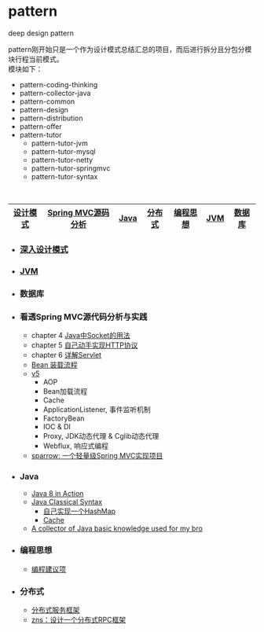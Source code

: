 # pattern
deep design pattern

pattern刚开始只是一个作为设计模式总结汇总的项目，而后进行拆分且分包分模块行程当前模式。<br/>
模块如下：

- pattern-coding-thinking
- pattern-collector-java
- pattern-common
- pattern-design
- pattern-distribution
- pattern-offer
- pattern-tutor
	- pattern-tutor-jvm
	- pattern-tutor-mysql
	- pattern-tutor-netty
	- pattern-tutor-springmvc
	- pattern-tutor-syntax
<br/>

[设计模式](#深入设计模式) | [Spring MVC源码分析](#看透spring-mvc源代码分析与实践) | [Java](#java) | [分布式](#分布式)  |  [编程思想](#编程思想)  | [JVM](#jvm) | [数据库](#数据库)  
-----|---------------|------|-----|------|----|-----

- ### [深入设计模式](https://github.com/buildupchao/pattern/tree/master/pattern-design/src/main/java/com/pattern/designpattern)

- ### [JVM](https://github.com/buildupchao/pattern/tree/master/pattern-tutor/pattern-tutor-jvm)

- ### 数据库

- ### 看透Spring MVC源代码分析与实践
	- chapter 4 [Java中Socket的用法](https://github.com/buildupchao/pattern/tree/master/pattern-tutor/pattern-tutor-springmvc/src/main/java/com/pattern/tutor/deepinspringmvc/socket)
	- chapter 5 [自己动手实现HTTP协议](https://github.com/buildupchao/pattern/tree/master/pattern-tutor/pattern-tutor-springmvc/src/main/java/com/pattern/tutor/deepinspringmvc/http)
	- chapter 6 [详解Servlet](https://blog.csdn.net/qq_17776287/article/details/78118769)
	- [Bean 装载流程](https://github.com/buildupchao/pattern/tree/master/pattern-tutor/pattern-tutor-springmvc/src/main/java/com/pattern/tutor/deepinspringmvc/simple)
	- [v5](https://github.com/buildupchao/pattern/tree/master/pattern-tutor/pattern-tutor-springmvc/src/main/java/com/pattern/tutor/deepinspringmvc/v5)
		- AOP
		- Bean加载流程
		- Cache
		- ApplicationListener, 事件监听机制
		- FactoryBean
		- IOC & DI
		- Proxy, JDK动态代理 & Cglib动态代理
		- Webflux, 响应式编程
	- [sparrow: 一个轻量级Spring MVC实现项目](https://github.com/buildupchao/sparrow)
		
- ### Java
	- [Java 8 in Action](https://github.com/buildupchao/pattern/tree/master/pattern-tutor/pattern-tutor-syntax/src/main/java/com/pattern/tutor/syntax/action/newfeature/java8)
	- [Java Classical Syntax](https://github.com/buildupchao/pattern/tree/master/pattern-tutor/pattern-tutor-syntax/src/main/java/com/pattern/tutor/syntax)
		- [自己实现一个HashMap](https://github.com/buildupchao/pattern/tree/master/pattern-tutor/pattern-tutor-syntax/src/main/java/com/pattern/tutor/syntax/collection/custom/map)
		- [Cache](https://github.com/buildupchao/pattern/tree/master/pattern-tutor/pattern-tutor-syntax/src/main/java/com/pattern/tutor/syntax/cache)
	- [A collector of Java basic knowledge used for my bro](https://github.com/buildupchao/pattern/tree/master/pattern-collector-java)
	
- ### 编程思想
	- [编程建议项](https://github.com/buildupchao/pattern/tree/master/pattern-coding-thinking/src/main/java/com/pattern/codingthinking/adviceoof)

- ### 分布式
	- [分布式服务框架](https://github.com/buildupchao/pattern/tree/master/pattern-distribution)
	- [zns：设计一个分布式RPC框架](https://github.com/buildupchao/zns)